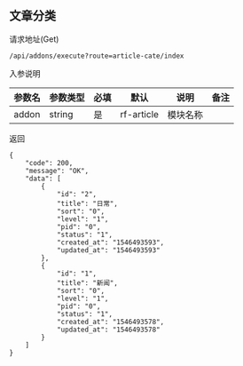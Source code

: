 ## 文章分类

请求地址(Get)

```
/api/addons/execute?route=article-cate/index
```

入参说明

参数名 | 参数类型| 必填 | 默认 | 说明 | 备注
---|---|---|---|---|---
addon | string | 是 | rf-article | 模块名称 | 

返回

```
{
    "code": 200,
    "message": "OK",
    "data": [
        {
            "id": "2",
            "title": "日常",
            "sort": "0",
            "level": "1",
            "pid": "0",
            "status": "1",
            "created_at": "1546493593",
            "updated_at": "1546493593"
        },
        {
            "id": "1",
            "title": "新闻",
            "sort": "0",
            "level": "1",
            "pid": "0",
            "status": "1",
            "created_at": "1546493578",
            "updated_at": "1546493578"
        }
    ]
}
```